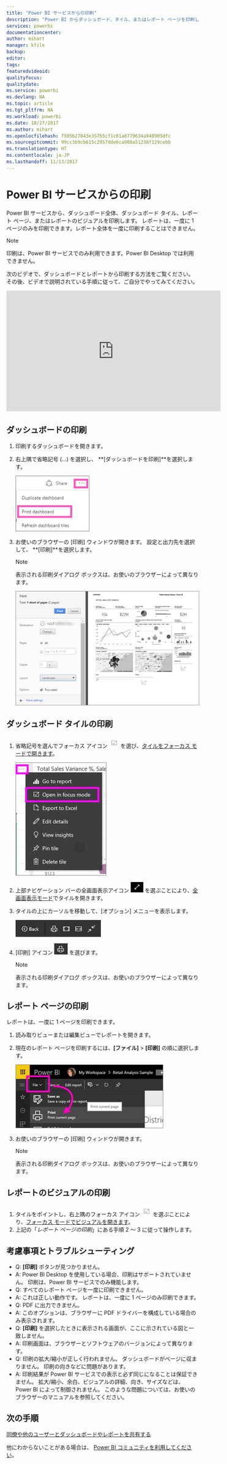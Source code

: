 ```yaml
---
title: "Power BI サービスからの印刷"
description: "Power BI からダッシュボード、タイル、またはレポート ページを印刷します。"
services: powerbi
documentationcenter: 
author: mihart
manager: kfile
backup: 
editor: 
tags: 
featuredvideoid: 
qualityfocus: 
qualitydate: 
ms.service: powerbi
ms.devlang: NA
ms.topic: article
ms.tgt_pltfrm: NA
ms.workload: powerbi
ms.date: 10/27/2017
ms.author: mihart
ms.openlocfilehash: f505b27043e357b5cf1c01a0779634a948905dfc
ms.sourcegitcommit: 99cc3b9cb615c2957dde6ca908a51238f129cebb
ms.translationtype: HT
ms.contentlocale: ja-JP
ms.lasthandoff: 11/13/2017
---
```

# <a name="printing-from-power-bi-service"></a>Power BI サービスからの印刷
Power BI サービスから、ダッシュボード全体、ダッシュボード タイル、レポート ページ、またはレポートのビジュアルを印刷します。 レポートは、一度に 1 ページのみを印刷できます。レポート全体を一度に印刷することはできません。

> [!NOTE]
> 印刷は、Power BI サービスでのみ利用できます。Power BI Desktop では利用できません。
> 
> 

次のビデオで、ダッシュボードとレポートから印刷する方法をご覧ください。 その後、ビデオで説明されている手順に従って、ご自分でやってみてください。

<iframe width="560" height="315" src="https://www.youtube.com/embed/jtlLGRKBvXY" frameborder="0" allowfullscreen></iframe>

## <a name="print-a-dashboard"></a>ダッシュボードの印刷
1. 印刷するダッシュボードを開きます。
2. 右上隅で省略記号 (...) を選択し、 **[ダッシュボードを印刷]**を選択します。
   
    ![](media/service-print/pbi_print_dash_ellipses.png)
3. お使いのブラウザーの [印刷] ウィンドウが開きます。 設定と出力先を選択して、 **[印刷]**を選択します。
   
   > [!NOTE]
   > 表示される印刷ダイアログ ボックスは、お使いのブラウザーによって異なります。
   > 
   > 
   
    ![](media/service-print/pbi_print_dash_new2.png)

## <a name="print-a-dashboard-tile"></a>ダッシュボード タイルの印刷
1. 省略記号を選んでフォーカス アイコン ![](media/service-print/power-bi-focus-icon.png) を選び、[タイルをフォーカス モードで開きます](service-focus-mode.md)。
   
    ![](media/service-print/menu-options.png)
2. 上部ナビゲーション バーの全画面表示アイコン ![](media/service-print/power-bi-full-screen-icon.png) を選ぶことにより、[全画面表示モード](service-tile-fullscreen-mode.md)でタイルを開きます。
3. タイルの上にカーソルを移動して、[オプション] メニューを表示します。
   
    ![](media/service-print/menu-options-new.png)
4. [印刷] アイコン ![](media/service-print/print-icon.png) を選びます。     
   
   > [!NOTE]
   > 表示される印刷ダイアログ ボックスは、お使いのブラウザーによって異なります。
   > 
   > 

## <a name="print-a-report-page"></a>レポート ページの印刷
レポートは、一度に 1 ページを印刷できます。

1. 読み取りビューまたは編集ビューでレポートを開きます。
2. 現在のレポート ページを印刷するには、**[ファイル]** > **[印刷]** の順に選択します。
   
    ![](media/service-print/power-bi-print.png)
3. お使いのブラウザーの [印刷] ウィンドウが開きます。
   
   > [!NOTE]
   > 表示される印刷ダイアログ ボックスは、お使いのブラウザーによって異なります。
   > 
   > 

## <a name="print-a-report-visual"></a>レポートのビジュアルの印刷
1. タイルをポイントし、右上隅のフォーカス アイコン ![](media/service-print/power-bi-focus-icon.png) を選ぶことにより、[フォーカス モードでビジュアルを開きます](service-focus-mode.md)。
2. 上記の「*レポート ページの印刷*」にある手順 2 ～ 3 に従って操作します。

## <a name="considerations-and-troubleshooting"></a>考慮事項とトラブルシューティング
* Q: **[印刷]** ボタンが見つかりません。    
* A: Power BI Desktop を使用している場合、印刷はサポートされていません。  印刷は、Power BI サービスでのみ機能します。
* Q: すべてのレポート ページを一度に印刷できません。    
* A: これは正しい動作です。 レポートは、一度に 1 ページのみ印刷できます。
* Q: PDF に出力できません。    
* A: このオプションは、ブラウザーに PDF ドライバーを構成している場合のみ表示されます。    
* Q: **[印刷]** を選択したときに表示される画面が、ここに示されている図と一致しません。    
* A: 印刷画面は、ブラウザーとソフトウェアのバージョンによって異なります。
* Q: 印刷の拡大/縮小が正しく行われません。  ダッシュボードがページに収まりません。 印刷の向きなどに問題があります。    
* A: 印刷結果が Power BI サービスでの表示と必ず同じになることは保証できません。 拡大/縮小、余白、ビジュアルの詳細、向き、サイズなどは、Power BI によって制御されません。 このような問題については、お使いのブラウザーのマニュアルを参照してください。      

## <a name="next-steps"></a>次の手順
[同僚や他のユーザーとダッシュボードやレポートを共有する](service-share-dashboards.md)

他にわからないことがある場合は、 [Power BI コミュニティを利用してください](http://community.powerbi.com/)。

